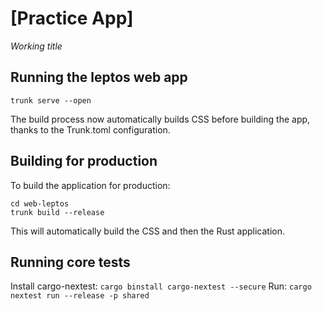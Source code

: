 # [Practice App]

_Working title_

## Running the leptos web app

`trunk serve --open`

The build process now automatically builds CSS before building the app, thanks to the Trunk.toml configuration.

## Building for production

To build the application for production:

```
cd web-leptos
trunk build --release
```

This will automatically build the CSS and then the Rust application.

## Running core tests

Install cargo-nextest: `cargo binstall cargo-nextest --secure`
Run: `cargo nextest run --release -p shared`
